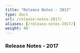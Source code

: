 ```yaml
---
title: "Release Notes - 2017"
type: docs
url: /release-notes-2017/
aliases: [/release-notes-2017/]
weight: 40
---
```


### Release Notes - 2017
